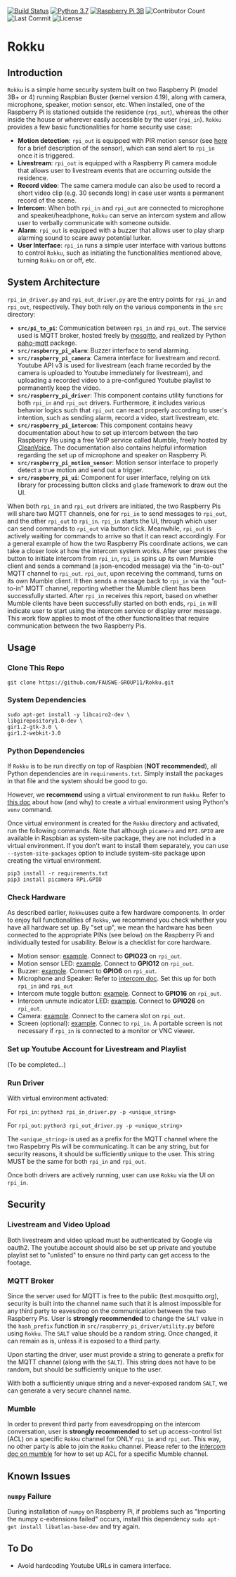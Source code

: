 [![Build Status](https://travis-ci.com/FAUSWE-GROUP11/Rokku.svg?branch=master)](https://travis-ci.com/FAUSWE-GROUP11/Rokku) [![Python 3.7](https://img.shields.io/badge/python-3.7-blue.svg)](https://www.python.org/downloads/release/python-370/) [![Raspberry Pi 3B](https://img.shields.io/badge/raspberrypi-3B+-red)](https://www.raspberrypi.org/products/raspberry-pi-3-model-b-plus/) ![Contributor Count](https://img.shields.io/github/contributors/FAUSWE-GROUP11/Rokku) ![Last Commit](https://img.shields.io/github/last-commit/FAUSWE-GROUP11/Rokku) ![License](https://img.shields.io/github/license/FAUSWE-GROUP11/Rokku)


# Rokku
## Introduction
`Rokku` is a simple home security system built on two Raspberry Pi (model 3B+ or 4) running Raspbian Buster (kernel version 4.19), along with camera, microphone, speaker, motion sensor, etc. When installed, one of the Raspberry Pi is stationed outside the residence (`rpi_out`), whereas the other inside the house or wherever easily accessible by the user (`rpi_in`). `Rokku` provides a few basic functionalities for home security use case:

* **Motion detection**: `rpi_out` is equipped with PIR motion sensor (see [here](https://learn.adafruit.com/pir-passive-infrared-proximity-motion-sensor/overview) for a brief description of the sensor), which can send alert to `rpi_in` once it is triggered.
* **Livestream**: `rpi_out` is equipped with a Raspberry Pi camera module that allows user to livestream events that are occurring outside the residence.
* **Record video**: The same camera module can also be used to record a short video clip (e.g. 30 seconds long) in case user wants a permanent record of the scene.
* **Intercom**: When both `rpi_in` and `rpi_out` are connected to microphone and speaker/headphone, `Rokku` can serve an intercom system and allow user to verbally communicate with someone outside.
* **Alarm**: `rpi_out` is equipped with a buzzer that allows user to play sharp alarming sound to scare away potential lurker.
* **User Interface**: `rpi_in` runs a simple user interface with various buttons to control `Rokku`, such as initiating the functionalities mentioned above, turning `Rokku` on or off, etc.

## System Architecture
`rpi_in_driver.py` and `rpi_out_driver.py` are the entry points for `rpi_in` and `rpi_out`, respectively. They both rely on the various components in the `src` directory:

* **`src/pi_to_pi`**: Communication between `rpi_in` and `rpi_out`. The service used is MQTT broker, hosted freely by [mosqitto](test.mosquitto.org), and realized by Python [paho-mqtt]((https://pypi.org/project/paho-mqtt/)) package.
* **`src/raspberry_pi_alarm`**: Buzzer interface to send alarming.
* **`src/raspberry_pi_camera`**: Camera interface for livestream and record. Youtube API v3 is used for livestream (each frame recorded by the camera is uploaded to Youtube immediately for livestream), and uploading a recorded video to a pre-configured Youtube playlist to permanently keep the video.
* **`src/raspberry_pi_driver`**: This component contains utility functions for both `rpi_in` and `rpi_out` drivers. Furthermore, it includes various behavior logics such that `rpi_out` can react properly according to user's intention, such as sending alarm, record a video, start livestream, etc.
* **`src/raspberry_pi_intercom`**: This component contains heavy documentation about how to set up intercom between the two Raspberry Pis using a free VoIP service called Mumble, freely hosted by [CleanVoice](https://cleanvoice.ru/free/mumble/en.html). The documentation also contains helpful information regarding the set up of microphone and speaker on Raspberry Pi. 
* **`src/raspberry_pi_motion_sensor`**: Motion sensor interface to properly detect a true motion and send out a trigger.
* **`src/raspberry_pi_ui`**: Component for user interface, relying on `Gtk` library for processing button clicks and `glade` framework to draw out the UI. 

When both `rpi_in` and `rpi_out` drivers are initiated, the two Raspberry Pis will share two MQTT channels, one for `rpi_in` to send messages to `rpi_out`, and the other `rpi_out` to `rpi_in`. `rpi_in` starts the UI, through which user can send commands to `rpi_out` via button click. Meanwhile, `rpi_out` is actively waiting for commands to arrive so that it can react accordingly. For a general example of how the two Raspberry Pis coordinate actions, we can take a closer look at how the intercom system works. After user presses the button to initiate intercom from `rpi_in`, `rpi_in` spins up its own Mumble client and sends a command (a json-encoded message) via the "in-to-out" MQTT channel to `rpi_out`. `rpi_out`, upon receiving the command, turns on its own Mumble client. It then sends a message back to `rpi_in` via the "out-to-in" MQTT channel, reporting whether the Mumble client has been successfully started. After `rpi_in` receives this report, based on whether Mumble clients have been successfully started on both ends, `rpi_in` will indicate user to start using the intercom service or display error message. This work flow applies to most of the other functionalities that require communication between the two Raspberry Pis.

## Usage
### Clone This Repo
`git clone https://github.com/FAUSWE-GROUP11/Rokku.git`

### System Dependencies
```
sudo apt-get install -y libcairo2-dev \
libgirepository1.0-dev \
gir1.2-gtk-3.0 \
gir1.2-webkit-3.0
```
### Python Dependencies
If `Rokku` is to be run directly on top of Raspbian (**NOT recommended**), all Python dependencies are in `requirements.txt`. Simply install the packages in that file and the system should be good to go.

However, we **recommend** using a virtual environment to run `Rokku`. Refer to [this doc](https://docs.python.org/3.7/tutorial/venv.html) about how (and why) to create a virtual environment using Python's `venv` command.

Once virtual environment is created for the `Rokku` directory and activated, run the following commands. Note that although `picamera` and `RPI.GPIO` are available in Raspbian as system-site package, they are not included in a virtual environment. If you don't want to install them separately, you can use `--system-site-packages` option to include system-site package upon creating the virtual environment.

```
pip3 install -r requirements.txt
pip3 install picamera RPi.GPIO
```

### Check Hardware
As described earlier, `Rokku`uses quite a few hardware components. In order to enjoy full functionalities of `Rokku`, we recommend you check whether you have all hardware set up. By "set up", we mean the hardware has been connected to the appropriate PINs (see below) on the Raspberry Pi and individually tested for usability. Below is a checklist for core hardware.

* Motion sensor: [example](https://www.adafruit.com/product/189). Connect to **GPIO23** on `rpi_out`.
* Motion sensor LED: [example](https://www.adafruit.com/product/4204). Connect to **GPIO12** on `rpi_out`.
* Buzzer: [example](https://www.amazon.com/ARCELI-3-3-5V-Passive-Trigger-Arduino/dp/B07MPYWVGD/ref=sr_1_3?keywords=buzzer+module&qid=1574466115&s=electronics&sr=1-3). Connect to **GPIO6** on `rpi_out`.
* Microphone and Speaker: Refer to [intercom doc](https://github.com/FAUSWE-GROUP11/Rokku/blob/master/src/raspberry_pi_intercom/readme.md). Set this up for both `rpi_in` and `rpi_out`
* Intercom mute toggle button: [example](https://www.adafruit.com/product/367). Connect to **GPIO16** on `rpi_out`.
* Intercom unmute indicator LED: [example](https://www.adafruit.com/product/4204). Connect to **GPIO26** on `rpi_out`.
* Camera: [example](https://www.raspberrypi.org/products/camera-module-v2/). Connect to the camera slot on `rpi_out`.
* Screen (optional): [example](https://www.amazon.com/kuman-inch-Resistive-Touch-Screen/dp/B07L9XM11M/ref=pd_sbs_147_7?_encoding=UTF8&pd_rd_i=B07L9XM11M&pd_rd_r=b326fe07-408c-4590-801f-c26b6a4b1e66&pd_rd_w=5uwNZ&pd_rd_wg=lv3I7&pf_rd_p=5873ae95-9063-4a23-9b7e-eafa738c2269&pf_rd_r=HT66W6YNJYG7ZD3WYQP2&psc=1&refRID=HT66W6YNJYG7ZD3WYQP2). Connec to `rpi_in`. A portable screen is not necessary if `rpi_in` is connected to a monitor or VNC viewer.

### Set up Youtube Account for Livestream and Playlist
(To be completed...)

### Run Driver
With virtual environment activated:

For `rpi_in`: `python3 rpi_in_driver.py -p <unique_string>`

For `rpi_out`: `python3 rpi_out_driver.py -p <unique_string>`

The `<unique_string>` is used as a prefix for the MQTT channel where the two Raspebrry Pis will be communicating. It can be any string, but for security reasons, it should be sufficiently unique to the user. This string MUST be the same for both `rpi_in` and `rpi_out`.

Once both drivers are actively running, user can use `Rokku` via the UI on `rpi_in`.


## Security
### Livestream and Video Upload
Both livestream and video upload must be authenticated by Google via oauth2. The youtube account should also be set up private and youtube playlist set to "unlisted" to ensure no third party can get access to the footage.

### MQTT Broker
Since the server used for MQTT is free to the public (test.mosquitto.org), security is built into the channel name such that it is almost impossible for any third party to eavesdrop on the communication between the two Raspberry Pis. User is **strongly recommended** to change the `SALT` value in the `hash_prefix` function in `src/raspberry_pi_driver/utility.py` before using `Rokku`. The `SALT` value should be a random string. Once changed, it can remain as is, unless it is exposed to a third party. 

Upon starting the driver, user must provide a string to generate a prefix for the MQTT channel (along with the `SALT`). This string does not have to be random, but should be sufficiently unique to the user.

With both a sufficiently unique string and a never-exposed random `SALT`, we can generate a very secure channel name.

### Mumble
In order to prevent third party from eavesdropping on the intercom conversation, user is **strongly recommended** to set up access-control list (ACL) on a specific `Rokku` channel for ONLY `rpi_in` and `rpi_out`. This way, no other party is able to join the `Rokku` channel. Please refer to the [intercom doc on mumble](https://github.com/FAUSWE-GROUP11/Rokku/blob/master/src/raspberry_pi_intercom/readme.md#benefits-of-mumble) for how to set up ACL for a specific Mumble channel.


## Known Issues
### `numpy` Failure
During installation of `numpy` on Raspberry Pi, if problems such as "Importing the numpy c-extensions failed" occurs, install this dependency `sudo apt-get install libatlas-base-dev` and try again. 

## To Do
* Avoid hardcoding Youtube URLs in camera interface.